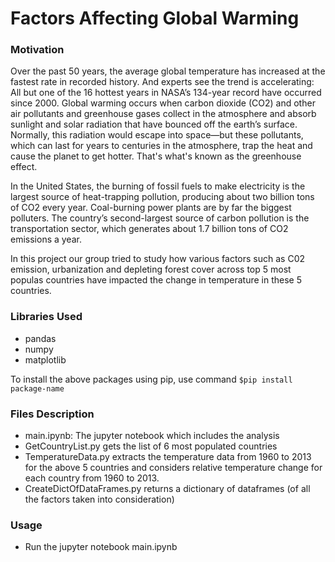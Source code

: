 # Factors Affecting Global Warming


### Motivation
Over the past 50 years, the average global temperature has increased at the fastest rate in recorded history. And experts see the trend is accelerating: All but one of the 16 hottest years in NASA’s 134-year record have occurred since 2000.
Global warming occurs when carbon dioxide (CO2) and other air pollutants and greenhouse gases collect in the atmosphere and absorb sunlight and solar radiation that have bounced off the earth’s surface. Normally, this radiation would escape into space—but these pollutants, which can last for years to centuries in the atmosphere, trap the heat and cause the planet to get hotter. That's what's known as the greenhouse effect.

In the United States, the burning of fossil fuels to make electricity is the largest source of heat-trapping pollution, producing about two billion tons of CO2 every year. Coal-burning power plants are by far the biggest polluters. The country’s second-largest source of carbon pollution is the transportation sector, which generates about 1.7 billion tons of CO2 emissions a year.

In this project our group tried to study how various factors such as C02 emission, urbanization and depleting forest cover across top 5 most populas countries have impacted the change in temperature in these 5 countries.

### Libraries Used
  - pandas
  - numpy
  - matplotlib

To install the above packages using pip, use command
```$pip install package-name```

### Files Description
- main.ipynb: The jupyter notebook which includes the analysis
- GetCountryList.py gets the list of 6 most populated countries
- TemperatureData.py extracts the temperature data from 1960 to 2013 for the above 5 countries and considers relative temperature change for each country from 1960 to 2013.
- CreateDictOfDataFrames.py returns a dictionary of dataframes (of all the factors taken into consideration)

### Usage
  - Run the jupyter notebook main.ipynb
